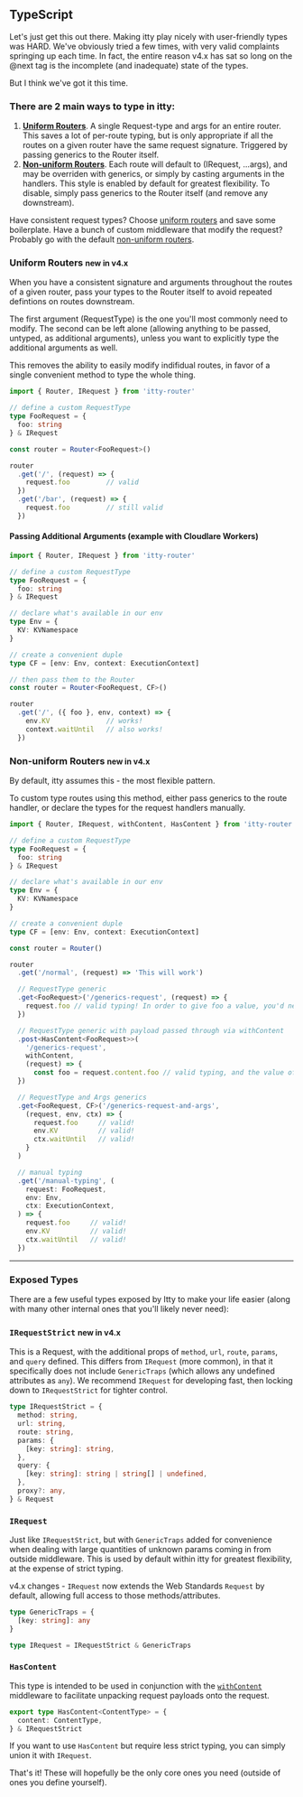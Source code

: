 <script>
  import SEO from '~/components/SEO.svelte'
</script>

<!-- MARKUP -->
<SEO
  title="itty-router"
  subtitle="TypeScript Guide"
  description="Complete guide to TypeScript implementation in itty-router."
  />

## TypeScript

Let's just get this out there.  Making itty play nicely with user-friendly types was HARD.  We've obviously tried a few times, with very valid complaints springing up each time. In fact, the entire reason v4.x has sat so long on the @next tag is the incomplete (and inadequate) state of the types.

But I think we've got it this time.


### There are 2 main ways to type in itty:

1. **[Uniform Routers](#uniform-routers)**. A single Request-type and args for an entire router.  This saves a lot of per-route typing, but is only appropriate if all the routes on a given router have the same request signature.  Triggered by passing generics to the Router itself.
2. **[Non-uniform Routers](#non-uniform-routers)**.  Each route will default to (IRequest, ...args), and may be overriden with generics, or simply by casting arguments in the handlers.  This style is enabled by default for greatest flexibility.  To disable, simply pass generics to the Router itself (and remove any downstream).

Have consistent request types?  Choose [uniform routers](#uniform-routers) and save some boilerplate.  Have a bunch of custom middleware that modify the request?  Probably go with the default [non-uniform routers](#non-uniform-routers).

<a name="uniform-routers"></a>

### Uniform Routers <small class="new">new in v4.x</small>
When you have a consistent signature and arguments throughout the routes of a given router, pass your types to the Router itself to avoid repeated defintions on routes downstream.

The first argument (RequestType) is the one you'll most commonly need to modify.  The second can be left alone (allowing anything to be passed, untyped, as additional arguments), unless you want to explicitly type the additional arguments as well.

This removes the ability to easily modify indifidual routes, in favor of a single convenient method to type the whole thing.

```ts
import { Router, IRequest } from 'itty-router'

// define a custom RequestType
type FooRequest = {
  foo: string
} & IRequest

const router = Router<FooRequest>()

router
  .get('/', (request) => {
    request.foo         // valid
  })
  .get('/bar', (request) => {
    request.foo         // still valid
  })
```

#### Passing Additional Arguments (example with Cloudlare Workers)

```ts
import { Router, IRequest } from 'itty-router'

// define a custom RequestType
type FooRequest = {
  foo: string
} & IRequest

// declare what's available in our env
type Env = {
  KV: KVNamespace
}

// create a convenient duple
type CF = [env: Env, context: ExecutionContext]

// then pass them to the Router
const router = Router<FooRequest, CF>()

router
  .get('/', ({ foo }, env, context) => {
    env.KV              // works!
    context.waitUntil   // also works!
  })
```

<a name="non-uniform-routers"></a>

### Non-uniform Routers <small class="new">new in v4.x</small>
By default, itty assumes this - the most flexible pattern.

To custom type routes using this method, either pass generics to the route handler, 
or declare the types for the request handlers manually.

```ts
import { Router, IRequest, withContent, HasContent } from 'itty-router'

// define a custom RequestType
type FooRequest = {
  foo: string
} & IRequest

// declare what's available in our env
type Env = {
  KV: KVNamespace
}

// create a convenient duple
type CF = [env: Env, context: ExecutionContext]

const router = Router()

router
  .get('/normal', (request) => 'This will work')

  // RequestType generic
  .get<FooRequest>('/generics-request', (request) => {
    request.foo // valid typing! In order to give foo a value, you'd need to assign it one in your middleware
  })

  // RequestType generic with payload passed through via withContent
  .post<HasContent<FooRequest>>(
    '/generics-request',
    withContent,
    (request) => {
      const foo = request.content.foo // valid typing, and the value of foo will be passed through!
  })

  // RequestType and Args generics
  .get<FooRequest, CF>('/generics-request-and-args', 
    (request, env, ctx) => {
      request.foo     // valid!
      env.KV          // valid!
      ctx.waitUntil   // valid!
    }
  )

  // manual typing
  .get('/manual-typing', (
    request: FooRequest, 
    env: Env, 
    ctx: ExecutionContext,
  ) => {
    request.foo     // valid!
    env.KV          // valid!
    ctx.waitUntil   // valid!
  })
```

---

### Exposed Types
There are a few useful types exposed by Itty to make your life easier (along with many other internal ones that you'll likely never need):

<a name="IRequestStrict"></a>

### `IRequestStrict` <small class="new">new in v4.x</small>
This is a Request, with the additional props of `method`, `url`, `route`, `params`, and `query` defined.  This differs from `IRequest` (more common), in that it specifically does not include `GenericTraps` (which allows any undefined attributes as `any`).  We recommend `IRequest` for developing fast, then locking down to `IRequestStrict` for tighter control.

```ts
type IRequestStrict = {
  method: string,
  url: string,
  route: string,
  params: {
    [key: string]: string,
  },
  query: {
    [key: string]: string | string[] | undefined,
  },
  proxy?: any,
} & Request
```

<a name="IRequest"></a>

### `IRequest`
Just like `IRequestStrict`, but with `GenericTraps` added for convenience when dealing with large quantities of unknown params coming in from outside middleware.  This is used by default within itty for greatest flexibility, at the expense of strict typing.

<p class="new">
  v4.x changes - <code>IRequest</code> now extends the Web Standards <code>Request</code> by default, allowing full access to those methods/attributes.
</p>

```ts
type GenericTraps = {
  [key: string]: any
}

type IRequest = IRequestStrict & GenericTraps
```

<a name="HasContent"></a>

### `HasContent`
This type is intended to be used in conjunction with the [`withContent`](../api/+page.md#withContent) middleware to facilitate unpacking request payloads onto the request.

```ts
export type HasContent<ContentType> = {
  content: ContentType,
} & IRequestStrict
```

If you want to use `HasContent` but require less strict typing, you can simply union it with `IRequest`.


That's it!  These will hopefully be the only core ones you need (outside of ones you define yourself).


